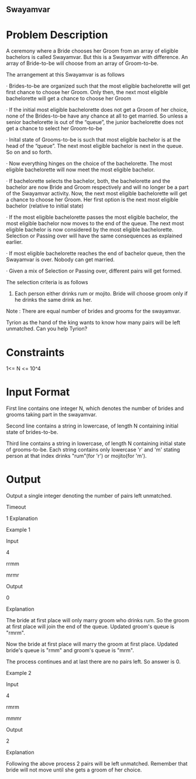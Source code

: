## Swayamvar
# Problem Description

A ceremony where a Bride chooses her Groom from an array of eligible bachelors is called Swayamvar. But this is a Swayamvar with difference. An array of Bride-to-be will choose from an array of Groom-to-be.

The arrangement at this Swayamvar is as follows

· Brides-to-be are organized such that the most eligible bachelorette will get first chance to choose her Groom. Only then, the next most eligible bachelorette will get a chance to choose her Groom

· If the initial most eligible bachelorette does not get a Groom of her choice, none of the Brides-to-be have any chance at all to get married. So unless a senior bachelorette is out of the “queue”, the junior bachelorette does not get a chance to select her Groom-to-be

· Inital state of Grooms-to-be is such that most eligible bachelor is at the head of the “queue”. The next most eligible bachelor is next in the queue. So on and so forth.

· Now everything hinges on the choice of the bachelorette. The most eligible bachelorette will now meet the most eligible bachelor.

· If bachelorette selects the bachelor, both, the bachelorette and the bachelor are now Bride and Groom respectively and will no longer be a part of the Swayamvar activity. Now, the next most eligible bachelorette will get a chance to choose her Groom. Her first option is the next most eligible bachelor (relative to initial state)

· If the most eligible bachelorette passes the most eligible bachelor, the most eligible bachelor now moves to the end of the queue. The next most eligible bachelor is now considered by the most eligible bachelorette. Selection or Passing over will have the same consequences as explained earlier.

· If most eligible bachelorette reaches the end of bachelor queue, then the Swayamvar is over. Nobody can get married.

· Given a mix of Selection or Passing over, different pairs will get formed.

The selection criteria is as follows

1. Each person either drinks rum or mojito. Bride will choose groom only if he drinks the same drink as her.

Note : There are equal number of brides and grooms for the swayamvar.

Tyrion as the hand of the king wants to know how many pairs will be left unmatched. Can you help Tyrion?

# Constraints

1<= N <= 10^4

# Input Format

First line contains one integer N, which denotes the number of brides and grooms taking part in the swayamvar.

Second line contains a string in lowercase, of length N containing initial state of brides-to-be.

Third line contains a string in lowercase, of length N containing initial state of grooms-to-be. Each string contains only lowercase 'r' and 'm' stating person at that index drinks "rum"(for 'r') or mojito(for 'm').

# Output

Output a single integer denoting the number of pairs left unmatched.

Timeout

1
Explanation

Example 1

Input

4

rrmm

mrmr

Output

0

Explanation

The bride at first place will only marry groom who drinks rum. So the groom at first place will join the end of the queue. Updated groom's queue is "rmrm".

Now the bride at first place will marry the groom at first place. Updated bride's queue is "rmm" and groom's queue is "mrm".

The process continues and at last there are no pairs left. So answer is 0.

Example 2

Input

4

rmrm

mmmr

Output

2

Explanation

Following the above process 2 pairs will be left unmatched. Remember that bride will not move until she gets a groom of her choice.